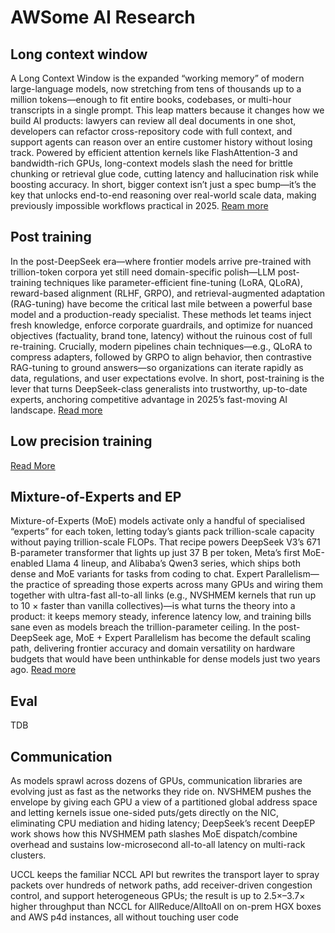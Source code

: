 # AWSome AI Research

## Long context window
A Long Context Window is the expanded “working memory” of modern large-language models, now stretching from tens of thousands up to a million tokens—enough to fit entire books, codebases, or multi-hour transcripts in a single prompt. This leap matters because it changes how we build AI products: lawyers can review all deal documents in one shot, developers can refactor cross-repository code with full context, and support agents can reason over an entire customer history without losing track. Powered by efficient attention kernels like FlashAttention-3 and bandwidth-rich GPUs, long-context models slash the need for brittle chunking or retrieval glue code, cutting latency and hallucination risk while boosting accuracy. In short, bigger context isn’t just a spec bump—it’s the key that unlocks end-to-end reasoning over real-world scale data, making previously impossible workflows practical in 2025. [Ream more](lcw.md)

## Post training
In the post-DeepSeek era—where frontier models arrive pre-trained with trillion-token corpora yet still need domain-specific polish—LLM post-training techniques like parameter-efficient fine-tuning (LoRA, QLoRA), reward-based alignment (RLHF, GRPO), and retrieval-augmented adaptation (RAG-tuning) have become the critical last mile between a powerful base model and a production-ready specialist. These methods let teams inject fresh knowledge, enforce corporate guardrails, and optimize for nuanced objectives (factuality, brand tone, latency) without the ruinous cost of full re-training. Crucially, modern pipelines chain techniques—e.g., QLoRA to compress adapters, followed by GRPO to align behavior, then contrastive RAG-tuning to ground answers—so organizations can iterate rapidly as data, regulations, and user expectations evolve. In short, post-training is the lever that turns DeepSeek-class generalists into trustworthy, up-to-date experts, anchoring competitive advantage in 2025’s fast-moving AI landscape. [Read more](post_training.md)

## Low precision training
[Read More](low-precision.md)

## Mixture-of-Experts and EP
Mixture-of-Experts (MoE) models activate only a handful of specialised “experts” for each token, letting today’s giants pack trillion-scale capacity without paying trillion-scale FLOPs. That recipe powers DeepSeek V3’s 671 B-parameter transformer that lights up just 37 B per token, Meta’s first MoE-enabled Llama 4 lineup, and Alibaba’s Qwen3 series, which ships both dense and MoE variants for tasks from coding to chat. Expert Parallelism—the practice of spreading those experts across many GPUs and wiring them together with ultra-fast all-to-all links (e.g., NVSHMEM kernels that run up to 10 × faster than vanilla collectives)—is what turns the theory into a product: it keeps memory steady, inference latency low, and training bills sane even as models breach the trillion-parameter ceiling. In the post-DeepSeek age, MoE + Expert Parallelism has become the default scaling path, delivering frontier accuracy and domain versatility on hardware budgets that would have been unthinkable for dense models just two years ago. [Read more](moe.md)

## Eval
TDB

## Communication
As models sprawl across dozens of GPUs, communication libraries are evolving just as fast as the networks they ride on. NVSHMEM pushes the envelope by giving each GPU a view of a partitioned global address space and letting kernels issue one-sided puts/gets directly on the NIC, eliminating CPU mediation and hiding latency; DeepSeek’s recent DeepEP work shows how this NVSHMEM path slashes MoE dispatch/combine overhead and sustains low-microsecond all-to-all latency on multi-rack clusters.

UCCL keeps the familiar NCCL API but rewrites the transport layer to spray packets over hundreds of network paths, add receiver-driven congestion control, and support heterogeneous GPUs; the result is up to 2.5×–3.7× higher throughput than NCCL for AllReduce/AlltoAll on on-prem HGX boxes and AWS p4d instances, all without touching user code

